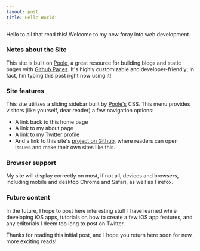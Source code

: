 ```yaml
---
layout: post
title: Hello World!
---
```

Hello to all that read this! Welcome to my new foray into web development.

### Notes about the Site

This site is built on [Poole](https://github.com/poole/poole), a great resource for building blogs and static pages with [Github Pages](https://pages.github.com/). It's highly customizable and developer-friendly; in fact, I'm typing this post right now using it!

### Site features

This site utilizes a sliding sidebar built by [Poole's](https://github.com/poole/poole) CSS. This menu provides visitors (like yourself, dear reader) a few navigation options:

* A link back to this home page
* A link to my about page
* A link to my [Twitter profile](https://twitter.com/akeaswaran)
* And a link to this site's [project on Github](https://github.com/shivadoc/shivadoc.github.io/), where readers can open issues and make their own sites like this.

### Browser support

My site will display correctly on most, if not all, devices and browsers, including mobile and desktop Chrome and Safari, as well as Firefox.

### Future content

In the future, I hope to post here interesting stuff I have learned while developing iOS apps, tutorials on how to create a few iOS app features, and any editorials I deem too long to post on Twitter.


Thanks for reading this initial post, and I hope you return here soon for new, more exciting reads!
